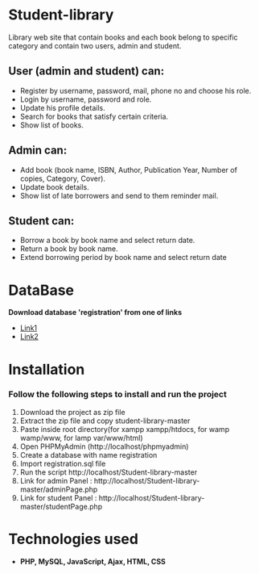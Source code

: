 # Student-library
Library web site that contain books and each book belong to specific category and contain two users, admin and student.
## User (admin and student) can:
  - Register by username, password, mail, phone no and choose his role.
  - Login by username, password and role.
  -	Update his profile details.
  -	Search for books that satisfy certain criteria.
  - Show list of books.
## Admin can:
  -	Add book (book name, ISBN, Author, Publication Year, Number of copies, Category, Cover).
  -	Update book details.
  -	Show list of late borrowers and send to them reminder mail.
## Student can:
  -	Borrow a book by book name and select return date.
  -	Return a book by book name.
  -	Extend borrowing period by book name and select return date

# DataBase
**Download database 'registration' from one of links**
- [Link1](https://www.dropbox.com/s/tnm9pyg4i1y9rst/registration.sql?dl=0)
- [Link2](https://drive.google.com/file/d/1UgxOxUzxVkVhtJUf9xj4kW9KyToE3Zim/view?usp=sharing)
# Installation
 ### Follow the following steps to install and run the project
  1. Download the project as zip file
  2. Extract the zip file and copy student-library-master
  3. Paste inside root directory(for xampp xampp/htdocs, for wamp wamp/www, for lamp var/www/html)
  4. Open PHPMyAdmin (http://localhost/phpmyadmin)
  5. Create a database with name registration
  6. Import registration.sql file
  7. Run the script http://localhost/Student-library-master
  8. Link for admin Panel : http://localhost/Student-library-master/adminPage.php
  9. Link for student Panel : http://localhost/Student-library-master/studentPage.php
# Technologies used
- **PHP, MySQL, JavaScript, Ajax, HTML, CSS**

